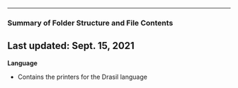 --------------------------------------------------
### Summary of Folder Structure and File Contents
Last updated: Sept. 15, 2021
--------------------------------------------------

**Language**
  - Contains the printers for the Drasil language
